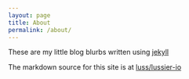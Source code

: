 ```yaml
---
layout: page
title: About
permalink: /about/
---
```


These are my little blog blurbs written using [jekyll](https://jekyllrb.com/)

The markdown source for this site is at [luss/lussier-io](https://github.com/luss/lussier-io)

